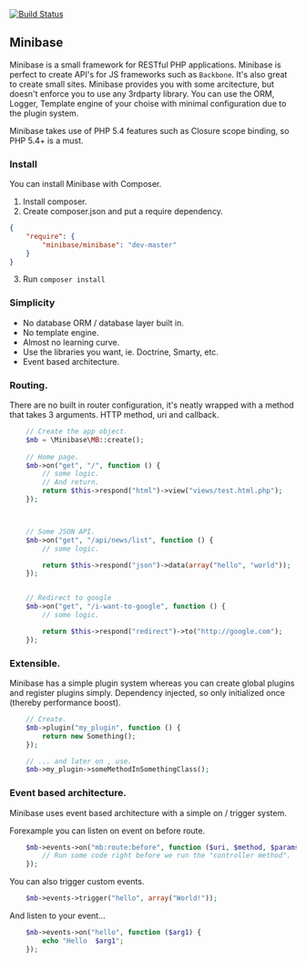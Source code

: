 [![Build Status](https://travis-ci.org/peec/minibase.png?branch=master)](https://travis-ci.org/peec/minibase)


## Minibase

Minibase is a small framework for RESTful PHP applications. Minibase is perfect to create API's for JS frameworks such as `Backbone`. It's also great to create small sites. Minibase provides you with some arcitecture, but doesn't enforce you to use any 3rdparty library. You can use the ORM, Logger, Template engine of your choise with minimal configuration due to the plugin system.

Minibase takes use of PHP 5.4 features such as Closure scope binding, so PHP 5.4+ is a must.

### Install

You can install Minibase with Composer.

1. Install composer.
2. Create composer.json and put a require dependency.

```json
{
    "require": {
        "minibase/minibase": "dev-master"
    }
}
```

3. Run `composer install`


### Simplicity

- No database ORM / database layer built in.
- No template engine.
- Almost no learning curve.
- Use the libraries you want, ie. Doctrine, Smarty, etc.
- Event based architecture.


### Routing.

There are no built in router configuration, it's neatly wrapped with a method that takes 3 arguments. HTTP method, uri and callback. 


```php
	// Create the app object.
	$mb = \Minibase\MB::create();
	
	// Home page.
	$mb->on("get", "/", function () {
		// some logic.
		// And return.
		return $this->respond("html")->view("views/test.html.php");
	});



	// Some JSON API.
	$mb->on("get", "/api/news/list", function () {
		// some logic.

		return $this->respond("json")->data(array("hello", "world"));
	});


	// Redirect to google
	$mb->on("get", "/i-want-to-google", function () {
		// some logic.

		return $this->respond("redirect")->to("http://google.com");
	});
```

### Extensible.

Minibase has a simple plugin system whereas you can create global plugins and register plugins simply. Dependency injected, so only initialized once (thereby performance boost).

```php
	// Create.
	$mb->plugin("my_plugin", function () {
		return new Something();
	});

	// ... and later on , use.
	$mb->my_plugin->someMethodInSomethingClass();
```


### Event based architecture.

Minibase uses event based architecture with a simple on / trigger system.

Forexample you can listen on event on before route.

```php
	$mb->events->on("mb:route:before", function ($uri, $method, $params){
		// Run some code right before we run the "controller method".
	});
```

You can also trigger custom events.

```php
	$mb->events->trigger("hello", array("World!"));
```

And listen to your event...

```php
	$mb->events->on("hello", function ($arg1) {
		echo "Hello  $arg1";
	});
```

